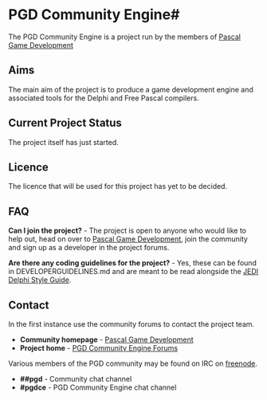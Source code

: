 # PGD Community Engine#
The PGD Community Engine is a project run by the members of [Pascal Game Development](http://www.pascalgamedevelopment.com "Pascal Game Development")

## Aims ##
The main aim of the project is to produce a game development engine and associated tools for the Delphi and Free Pascal compilers.

## Current Project Status ##
The project itself has just started.

## Licence ##
The licence that will be used for this project has yet to be decided.  

## FAQ ##

**Can I join the project?** - The project is open to anyone who would like to help out, head on over to [Pascal Game Development](http://www.pascalgamedevelopment.com "Pascal Game Development"), join the community and sign up as a developer in the project forums.

**Are there any coding guidelines for the project?** - Yes, these can be found in DEVELOPERGUIDELINES.md and are meant to be read alongside the [JEDI Delphi Style Guide](http://wiki.delphi-jedi.org/index.php?title=Style_Guide "JEDI Delphi Style Guide").

## Contact ##
In the first instance use the community forums to contact the project team.

- **Community homepage** - [Pascal Game Development](http://www.pascalgamedevelopment.com "Pascal Game Development")
- **Project home** - [PGD Community Engine Forums](http://www.pascalgamedevelopment.com/forumdisplay.php?81-PGD-Community-Engine "PGD Community Engine Forums")

Various members of the PGD community may be found on IRC on [freenode](http://www.freenode.net "freenode").

- **\#\#pgd** - Community chat channel
- **\#pgdce** - PGD Community Engine chat channel